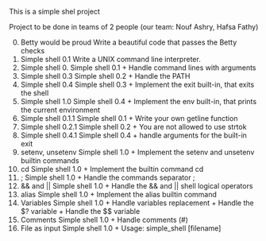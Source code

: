 This is a simple shel project

Project to be done in teams of 2 people (our team: Nouf Ashry, Hafsa Fathy)

0. Betty would be proud
	Write a beautiful code that passes the Betty checks
1. Simple shell 0.1
	Write a UNIX command line interpreter.
2. Simple shell 0.
	Simple shell 0.1 + Handle command lines with arguments
3. Simple shell 0.3
	Simple shell 0.2 + Handle the PATH
4. Simple shell 0.4
	Simple shell 0.3 + Implement the exit built-in, that exits the shell
5. Simple shell 1.0
	Simple shell 0.4 + Implement the env built-in, that prints the current environment
6. Simple shell 0.1.1
	Simple shell 0.1 + Write your own getline function
7. Simple shell 0.2.1
	Simple shell 0.2 + You are not allowed to use strtok
8. Simple shell 0.4.1
	Simple shell 0.4 + handle arguments for the built-in exit
9. setenv, unsetenv
	Simple shell 1.0 + Implement the setenv and unsetenv builtin commands
10. cd
	Simple shell 1.0 + Implement the builtin command cd
11. ;
	Simple shell 1.0 + Handle the commands separator ;
12. && and ||
	Simple shell 1.0 + Handle the && and || shell logical operators
13. alias
	Simple shell 1.0 + Implement the alias builtin command
14. Variables
	Simple shell 1.0 + Handle variables replacement + Handle the $? variable + Handle the $$ variable
15. Comments
	Simple shell 1.0 + Handle comments (#)
16. File as input
	Simple shell 1.0 + Usage: simple_shell [filename]
